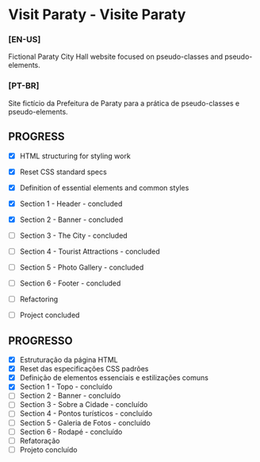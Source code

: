 # Visit Paraty - Visite Paraty

### [EN-US]
Fictional Paraty City Hall website focused on pseudo-classes and pseudo-elements.

### [PT-BR]
Site fictício da Prefeitura de Paraty para a prática de pseudo-classes e pseudo-elements.


## PROGRESS
- [X] HTML structuring for styling work
- [X] Reset CSS standard specs
- [X] Definition of essential elements and common styles
- [X] Section 1 - Header - concluded
- [X] Section 2 - Banner - concluded
- [ ] Section 3 - The City - concluded
- [ ] Section 4 - Tourist Attractions - concluded
- [ ] Section 5 - Photo Gallery - concluded
- [ ] Section 6 - Footer - concluded
- [ ] Refactoring
- [ ] Project concluded


## PROGRESSO
- [X] Estruturação da página HTML
- [X] Reset das especificações CSS padrões
- [X] Definição de elementos essenciais e estilizações comuns
- [X] Section 1 - Topo - concluído
- [ ] Section 2 - Banner - concluído
- [ ] Section 3 - Sobre a Cidade - concluído
- [ ] Section 4 - Pontos turísticos - concluído
- [ ] Section 5 - Galeria de Fotos - concluído
- [ ] Section 6 - Rodapé - concluído
- [ ] Refatoração
- [ ] Projeto concluído

